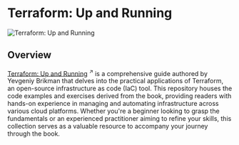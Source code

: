 # Terraform: Up and Running

![Terraform: Up and Running](https://m.media-amazon.com/images/I/81TuTt5Sz3L._SY522_.jpg)

## Overview

<a href="https://a.co/d/9rsj6cl" target="_blank">Terraform: Up and Running</a> <sup>↗</sup> is a comprehensive guide authored by Yevgeniy Brikman that delves into the practical applications of Terraform, an open-source infrastructure as code (IaC) tool. This repository houses the code examples and exercises derived from the book, providing readers with hands-on experience in managing and automating infrastructure across various cloud platforms. Whether you're a beginner looking to grasp the fundamentals or an experienced practitioner aiming to refine your skills, this collection serves as a valuable resource to accompany your journey through the book.
